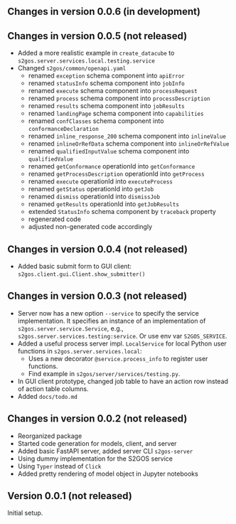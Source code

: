 ## Changes in version 0.0.6 (in development)


## Changes in version 0.0.5 (not released)

- Added a more realistic example in `create_datacube` to
  `s2gos.server.services.local.testing.service`
- Changed `s2gos/common/openapi.yaml`
  - renamed `exception` schema component into `apiError`
  - renamed `statusInfo` schema component into `jobInfo`
  - renamed `execute` schema component into `processRequest`
  - renamed `process` schema component into `processDescription`
  - renamed `results` schema component into `jobResults`
  - renamed `landingPage` schema component into `capabilities`
  - renamed `confClasses` schema component into `conformanceDeclaration`
  - renamed `inline_response_200` schema component into `inlineValue`
  - renamed `inlineOrRefData` schema component into `inlineOrRefValue`
  - renamed `qualifiedInputValue` schema component into `qualifiedValue`
  - renamed `getConformance` operationId into `getConformance`
  - renamed `getProcessDescription` operationId into `getProcess`
  - renamed `execute` operationId into `executeProcess`
  - renamed `getStatus` operationId into `getJob`
  - renamed `dismiss` operationId into `dismissJob`
  - renamed `getResults` operationId into `getJobResults`
  - extended `StatusInfo` schema component by `traceback` property
  - regenerated code
  - adjusted non-generated code accordingly


## Changes in version 0.0.4 (not released)

* Added basic submit form to GUI client: `s2gos.client.gui.Client.show_submitter()`

## Changes in version 0.0.3 (not released)

* Server now has a new option `--service` to specify the service implementation.
  It specifies an instance of an implementation of `s2gos.server.service.Service`, 
  e.g., `s2gos.server.services.testing:service`. Or use env var `S2GOS_SERVICE`.
* Added a useful process server impl. `LocalService` for local Python user
  functions in `s2gos.server.services.local`:
  * Uses a new decorator `@service.process_info` to register user functions.
  * Find example in  `s2gos/server/services/testing.py`.
* In GUI client prototype, changed job table to have an action row instead 
  of action table columns.
* Added `docs/todo.md`

## Changes in version 0.0.2 (not released)

* Reorganized package
* Started code generation for models, client, and server
* Added basic FastAPI server, added server CLI `s2gos-server`
* Using dummy implementation for the S2GOS service
* Using `Typer` instead of `Click`
* Added pretty rendering of model object in Jupyter notebooks

## Version 0.0.1 (not released) 

Initial setup.

